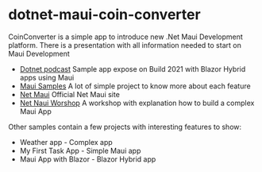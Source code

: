 # dotnet-maui-coin-converter

CoinConverter is a simple app to introduce new .Net Maui Development platform.
There is a presentation with all information needed to start on Maui Development
  - [Dotnet podcast](https://github.com/microsoft/dotnet-podcasts) Sample app expose on Build 2021 with Blazor Hybrid apps using Maui
  - [Maui Samples](https://github.com/dotnet/maui-samples) A lot of simple project to know more about each feature
  - [Net Maui](https://www.youtube.com/redirect?event=video_description&redir_token=QUFFLUhqbVkzVzQ4enBsWHpWdHdsUVJPaXhqTjN1LU1YUXxBQ3Jtc0tsd1hqeUZVLTNwMkYzbHNmNzRqMUp1aExyM3I3ZnlnanpWb2dOb3pDMDF0Rkh2WWtrOUN2NUVTTUdqQmFHRTQ3blJLejRhOXlWU01OeU40bFRsOVBTUE9ObWxnT1J6VlhqOThsWDJaYmZES1pmQVhpSQ&q=https%3A%2F%2Fdotnet.microsoft.com%2Fapps%2Fmaui%3FWT.mc_id%3Dfriends-0000-jamont&v=KmLQLSKqvvI) Official Net Maui site
  - [Net Naui Worshop](https://www.youtube.com/redirect?event=video_description&redir_token=QUFFLUhqbVAwR0JWSmdsZnVEY0NxWm1vaGxvZmZpYnA0Z3xBQ3Jtc0tuRTRPVURoS2pEMTZxTEQxM0wxMnIzMFpzc1I0T1o3TzhfSHNaUDZZYWROSnctak91SnBXVllpT1ZGMjVkR0djT1hTVGVteWIybHdhcTFSUFFUb0psSEVtYXhfODk5cFM5X0JCWDhaNEEwY2wwU0xPMA&q=https%3A%2F%2Fgithub.com%2Fdotnet-presentations%2Fdotnet-maui-workshop%3FWT.mc_id%3Dfriends-0000-jamont&v=KmLQLSKqvvI) A workshop with explanation how to build a complex Maui App


Other samples contain a few projects with interesting features to show:
 - Weather app - Complex app 
 - My First Task App - Simple Maui app
 - Maui App with Blazor - Blazor Hybrid app